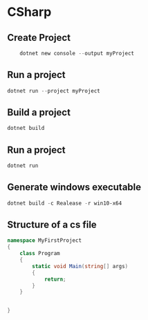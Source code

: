 # CSharp

## Create Project

```powershell
	dotnet new console --output myProject 
```

## Run a project

```powershell
dotnet run --project myProject
```

## Build a project

```powershell
dotnet build
```
## Run a project

```powershell
dotnet run
```

## Generate windows executable

```powershell
dotnet build -c Realease -r win10-x64 
```


## Structure of a cs file

```c#
namespace MyFirstProject
{
	class Program
	{
		static void Main(string[] args)
		{
			return;
		} 
	}


}

```